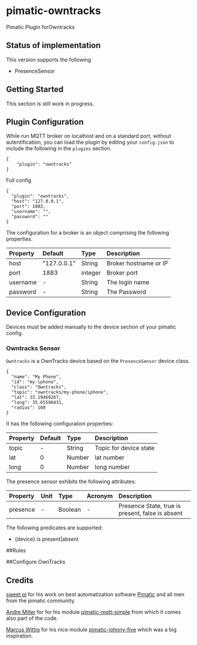 
# pimatic-owntracks

Pimatic Plugin forOwntracks

## Status of implementation

This version supports the following

* PresenceSensor

## Getting Started

This section is still work in progress.

## Plugin Configuration

While run MQTT broker on localhost and on a standard port, without autentification, you can load the plugin by editing your `config.json` to include the following
in the `plugins` section.

    {
        "plugin": "owntracks"
    }

Full config

    {
      "plugin": "owntracks",
      "host": "127.0.0.1",
      "port": 1883,
      "username": "",
      "password": ""
    }

The configuration for a broker is an object comprising the following properties.

| Property  | Default     | Type    | Description                                                                           |
|:----------|:------------|:--------|:--------------------------------------------------------------------------------------|
| host      | "127.0.0.1" | String  | Broker hostname or IP                                                                 |
| port      | 1883        | integer | Broker port                                                                           |
| username  | -           | String  | The login name                                                                        |
| password  | -           | String  | The Password                                                                          |


## Device Configuration

Devices must be added manually to the device section of your pimatic config.

### Owntracks Sensor

`Owntracks` is a OwnTracks device based on the `PresenceSensor` device class.

    {
      "name": "My Phone",
      "id": "my-iphone",
      "class": "Owntracks",
      "topic": "owntracks/my-phone/iphone",
      "lat": 33.19469267,
      "long": 35.65596431,
	  "radius": 100
    }

It has the following configuration properties:

| Property   | Default  | Type    | Description                                 |
|:-----------|:---------|:--------|:--------------------------------------------|
| topic      | -        | String  | Topic for device state                      |
| lat		 | 0        | Number  | lat number                                  |
| long 		 | 0        | Number  | long number                                 |

The presence sensor exhibits the following attributes:

| Property      | Unit  | Type    | Acronym | Description                            |
|:--------------|:------|:--------|:--------|:---------------------------------------|
| presence      | -     | Boolean | -       | Presence State, true is present, false is absent |

The following predicates are supported:

* {device} is present|absent

##Rules


##Configure OwnTracks


## Credits

<a href="https://github.com/sweetpi">sweet pi</a> for his work on best automatization software <a href="http://pimatic.org/">Pimatic</a> and all men from the pimatic community.

<a href="https://github.com/andremiller">Andre Miller</a> for for his module <a href="https://github.com/andremiller/pimatic-mqtt-simple/">pimatic-mqtt-simple</a> from which it comes also part of the code.

<a href="https://github.com/mwittig">Marcus Wittig</a> for his nice module <a href="https://github.com/mwittig/pimatic-johnny-five">pimatic-johnny-five</a> which was a big inspiration.